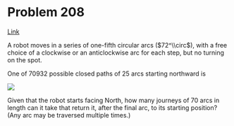 # Problem 208

[Link](https://projecteuler.net/problem=208)

A robot moves in a series of one-fifth circular arcs ($72^\\circ$), with a free choice of a clockwise or an anticlockwise arc for each step, but no turning on the spot.

One of $70932$ possible closed paths of $25$ arcs starting northward is

![](resources/images/0208_robotwalk.gif?1678992055)

Given that the robot starts facing North, how many journeys of $70$ arcs in length can it take that return it, after the final arc, to its starting position?  
(Any arc may be traversed multiple times.)
